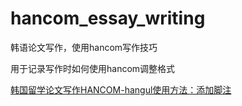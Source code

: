 # hancom_essay_writing
韩语论文写作，使用hancom写作技巧

用于记录写作时如何使用hancom调整格式


[韩国留学论文写作HANCOM-hangul使用方法：添加脚注](https://www.bilibili.com/video/BV1Ef4y1K7hT/?vd_source=9511bd6f65fcbe581b10f6ccad02d88b)
